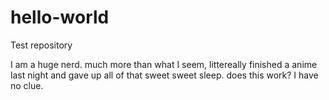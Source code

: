 # hello-world
Test repository

I am a huge nerd. much more than what I seem, littereally finished a anime last night and gave up all of that sweet sweet sleep.
does this work? I have no clue.

